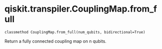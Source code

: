 # qiskit.transpiler.CouplingMap.from\_full

`classmethod CouplingMap.from_full(num_qubits, bidirectional=True)`

Return a fully connected coupling map on n qubits.
